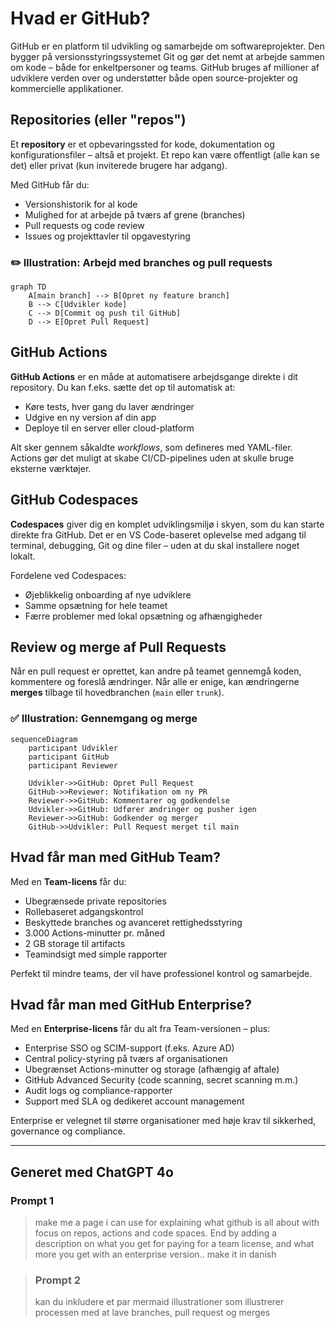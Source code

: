 # Hvad er GitHub?

GitHub er en platform til udvikling og samarbejde om softwareprojekter. Den bygger på versionsstyringssystemet Git og gør det nemt at arbejde sammen om kode – både for enkeltpersoner og teams. GitHub bruges af millioner af udviklere verden over og understøtter både open source-projekter og kommercielle applikationer.

## Repositories (eller "repos")

Et **repository** er et opbevaringssted for kode, dokumentation og konfigurationsfiler – altså et projekt. Et repo kan være offentligt (alle kan se det) eller privat (kun inviterede brugere har adgang).

Med GitHub får du:

- Versionshistorik for al kode  
- Mulighed for at arbejde på tværs af grene (branches)  
- Pull requests og code review  
- Issues og projekttavler til opgavestyring  

### ✏️ Illustration: Arbejd med branches og pull requests

```mermaid
graph TD
    A[main branch] --> B[Opret ny feature branch]
    B --> C[Udvikler kode]
    C --> D[Commit og push til GitHub]
    D --> E[Opret Pull Request]
```

## GitHub Actions

**GitHub Actions** er en måde at automatisere arbejdsgange direkte i dit repository. Du kan f.eks. sætte det op til automatisk at:

- Køre tests, hver gang du laver ændringer  
- Udgive en ny version af din app  
- Deploye til en server eller cloud-platform  

Alt sker gennem såkaldte *workflows*, som defineres med YAML-filer. Actions gør det muligt at skabe CI/CD-pipelines uden at skulle bruge eksterne værktøjer.

## GitHub Codespaces

**Codespaces** giver dig en komplet udviklingsmiljø i skyen, som du kan starte direkte fra GitHub. Det er en VS Code-baseret oplevelse med adgang til terminal, debugging, Git og dine filer – uden at du skal installere noget lokalt.

Fordelene ved Codespaces:

- Øjeblikkelig onboarding af nye udviklere  
- Samme opsætning for hele teamet  
- Færre problemer med lokal opsætning og afhængigheder  

## Review og merge af Pull Requests

Når en pull request er oprettet, kan andre på teamet gennemgå koden, kommentere og foreslå ændringer. Når alle er enige, kan ændringerne **merges** tilbage til hovedbranchen (`main` eller `trunk`).

### ✅ Illustration: Gennemgang og merge

```mermaid
sequenceDiagram
    participant Udvikler
    participant GitHub
    participant Reviewer

    Udvikler->>GitHub: Opret Pull Request
    GitHub->>Reviewer: Notifikation om ny PR
    Reviewer->>GitHub: Kommentarer og godkendelse
    Udvikler->>GitHub: Udfører ændringer og pusher igen
    Reviewer->>GitHub: Godkender og merger
    GitHub->>Udvikler: Pull Request merget til main
```

## Hvad får man med GitHub Team?

Med en **Team-licens** får du:

- Ubegrænsede private repositories  
- Rollebaseret adgangskontrol  
- Beskyttede branches og avanceret rettighedsstyring  
- 3.000 Actions-minutter pr. måned  
- 2 GB storage til artifacts  
- Teamindsigt med simple rapporter  

Perfekt til mindre teams, der vil have professionel kontrol og samarbejde.

## Hvad får man med GitHub Enterprise?

Med en **Enterprise-licens** får du alt fra Team-versionen – plus:

- Enterprise SSO og SCIM-support (f.eks. Azure AD)  
- Central policy-styring på tværs af organisationen  
- Ubegrænset Actions-minutter og storage (afhængig af aftale)  
- GitHub Advanced Security (code scanning, secret scanning m.m.)  
- Audit logs og compliance-rapporter  
- Support med SLA og dedikeret account management  

Enterprise er velegnet til større organisationer med høje krav til sikkerhed, governance og compliance.

---

## Generet med ChatGPT 4o 

### Prompt 1
> make me a page i can use for explaining what github is all about with focus on repos, actions and code spaces. End by adding a description on what you get for paying for a team license, and what more you get with an enterprise version.. make it in danish

> ### Prompt 2
> kan du inkludere et par mermaid illustrationer som  illustrerer processen med at lave branches, pull request og merges 
